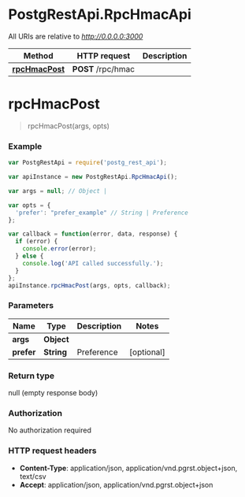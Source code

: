 # PostgRestApi.RpcHmacApi

All URIs are relative to *http://0.0.0.0:3000*

Method | HTTP request | Description
------------- | ------------- | -------------
[**rpcHmacPost**](RpcHmacApi.md#rpcHmacPost) | **POST** /rpc/hmac | 


<a name="rpcHmacPost"></a>
# **rpcHmacPost**
> rpcHmacPost(args, opts)



### Example
```javascript
var PostgRestApi = require('postg_rest_api');

var apiInstance = new PostgRestApi.RpcHmacApi();

var args = null; // Object | 

var opts = { 
  'prefer': "prefer_example" // String | Preference
};

var callback = function(error, data, response) {
  if (error) {
    console.error(error);
  } else {
    console.log('API called successfully.');
  }
};
apiInstance.rpcHmacPost(args, opts, callback);
```

### Parameters

Name | Type | Description  | Notes
------------- | ------------- | ------------- | -------------
 **args** | **Object**|  | 
 **prefer** | **String**| Preference | [optional] 

### Return type

null (empty response body)

### Authorization

No authorization required

### HTTP request headers

 - **Content-Type**: application/json, application/vnd.pgrst.object+json, text/csv
 - **Accept**: application/json, application/vnd.pgrst.object+json

